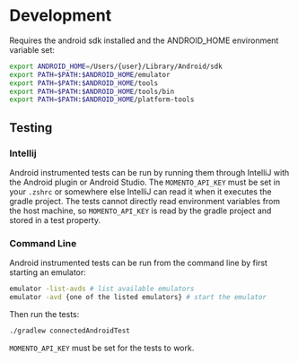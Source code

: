 # Development

Requires the android sdk installed and the ANDROID_HOME environment variable set:
```bash
export ANDROID_HOME=/Users/{user}/Library/Android/sdk
export PATH=$PATH:$ANDROID_HOME/emulator
export PATH=$PATH:$ANDROID_HOME/tools
export PATH=$PATH:$ANDROID_HOME/tools/bin
export PATH=$PATH:$ANDROID_HOME/platform-tools
```
## Testing
### Intellij
Android instrumented tests can be run by running them through IntelliJ with the Android plugin or Android Studio.
The `MOMENTO_API_KEY` must be set in your `.zshrc` or somewhere else IntelliJ can read it when it executes the gradle project. The tests cannot directly read environment variables from the host machine, so `MOMENTO_API_KEY` is read by the gradle project and stored in a test property.

### Command Line
Android instrumented tests can be run from the command line by first starting an emulator:
```bash
emulator -list-avds # list available emulators
emulator -avd {one of the listed emulators} # start the emulator
```
Then run the tests:
```bash
./gradlew connectedAndroidTest
```
`MOMENTO_API_KEY` must be set for the tests to work.
